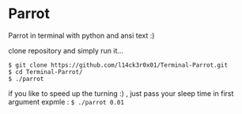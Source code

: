 # Parrot
Parrot in terminal with python and ansi text :)

clone repository and simply run it...
```
$ git clone https://github.com/l14ck3r0x01/Terminal-Parrot.git
$ cd Terminal-Parrot/
$ ./parrot
```

if you like to speed up the turning :) , just pass your sleep time in first argument
expmle : `$ ./parrot 0.01`

